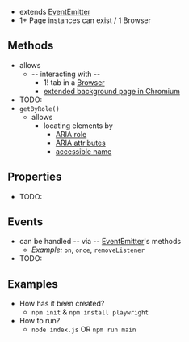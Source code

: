 * extends [EventEmitter](https://nodejs.org/api/events.html#class-eventemitter)
* 1+ Page instances can exist / 1 Browser

## Methods
* allows
  * -- interacting with --
    * 1! tab in a [Browser](https://playwright.dev/docs/api/class-browser)
    * [extended background page in Chromium](https://developer.chrome.com/docs/extensions/mv2/background-pages)
* TODO:
* `getByRole()`
  * allows
    * locating elements by
      * [ARIA role](https://www.w3.org/TR/wai-aria-1.2/#roles)
      * [ARIA attributes](https://www.w3.org/TR/wai-aria-1.2/#aria-attributes)
      * [accessible name](https://w3c.github.io/accname/#dfn-accessible-name)

## Properties
* TODO:

## Events
* can be handled -- via -- [EventEmitter](https://nodejs.org/api/events.html#class-eventemitter)'s methods
  * _Example:_ `on`, `once`, `removeListener`
* TODO:

## Examples
* How has it been created?
  * `npm init` & `npm install playwright`
* How to run?
  * `node index.js` OR `npm run main`

